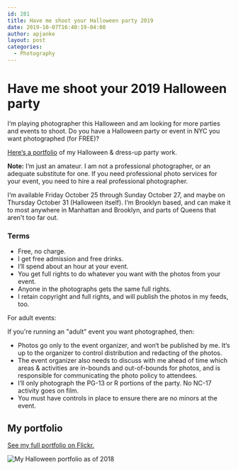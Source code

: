 ```yaml
---
id: 281
title: Have me shoot your Halloween party 2019
date: 2019-10-07T16:40:19-04:00
author: apjanke
layout: post
categories:
  - Photography
---
```


# Have me shoot your 2019 Halloween party

I‘m playing photographer this Halloween and am looking for more parties and events to shoot. Do you have a Halloween party or event in NYC you want photographed (for FREE)?

[Here‘s a portfolio](https://www.flickr.com/photos/andrewjanke/albums/72157711206485411) of my Halloween & dress-up party work.

**Note:** I‘m just an amateur. I am not a professional photographer, or an adequate substitute for one. If you need professional photo services for your event, you need to hire a real professional photographer.

I‘m available Friday October 25 through Sunday October 27, and maybe on Thursday October 31 (Halloween itself). I‘m Brooklyn based, and can make it to most anywhere in Manhattan and Brooklyn, and parts of Queens that aren't too far out.

### Terms

* Free, no charge.
* I get free admission and free drinks.
* I‘ll spend about an hour at your event.
* You get full rights to do whatever you want with the photos from your event.
* Anyone in the photographs gets the same full rights.
* I retain copyright and full rights, and will publish the photos in my feeds, too.

For adult events:

If you're running an "adult" event you want photographed, then:

* Photos go only to the event organizer, and won‘t be published by me. It‘s up to the organizer to control distribution and redacting of the photos.
* The event organizer also needs to discuss with me ahead of time which areas & activities are in-bounds and out-of-bounds for photos, and is responsible for communicating the photo policy to attendees.
* I‘ll only photograph the PG-13 or R portions of the party. No NC-17 activity goes on film.
* You must have controls in place to ensure there are no minors at the event.


##  My portfolio

[See my full portfolio on Flickr.](https://www.flickr.com/photos/andrewjanke/albums/72157711206485411)

![My Halloween portfolio as of 2018](/assets/halloween-portfolio-composite.png)
